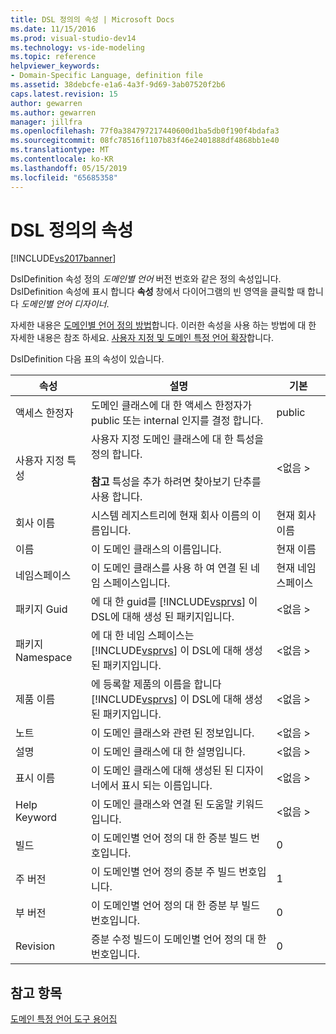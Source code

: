 ```yaml
---
title: DSL 정의의 속성 | Microsoft Docs
ms.date: 11/15/2016
ms.prod: visual-studio-dev14
ms.technology: vs-ide-modeling
ms.topic: reference
helpviewer_keywords:
- Domain-Specific Language, definition file
ms.assetid: 38debcfe-e1a6-4a3f-9d69-3ab07520f2b6
caps.latest.revision: 15
author: gewarren
ms.author: gewarren
manager: jillfra
ms.openlocfilehash: 77f0a384797217440600d1ba5db0f190f4bdafa3
ms.sourcegitcommit: 08fc78516f1107b83f46e2401888df4868bb1e40
ms.translationtype: MT
ms.contentlocale: ko-KR
ms.lasthandoff: 05/15/2019
ms.locfileid: "65685358"
---
```

# <a name="properties-of-a-dsl-definition"></a>DSL 정의의 속성
[!INCLUDE[vs2017banner](../includes/vs2017banner.md)]

DslDefinition 속성 정의 *도메인별 언어* 버전 번호와 같은 정의 속성입니다. DslDefinition 속성에 표시 합니다 **속성** 창에서 다이어그램의 빈 영역을 클릭할 때 합니다 *도메인별 언어 디자이너*.  
  
 자세한 내용은 [도메인별 언어 정의 방법](../modeling/how-to-define-a-domain-specific-language.md)합니다. 이러한 속성을 사용 하는 방법에 대 한 자세한 내용은 참조 하세요. [사용자 지정 및 도메인 특정 언어 확장](../modeling/customizing-and-extending-a-domain-specific-language.md)합니다.  
  
 DslDefinition 다음 표의 속성이 있습니다.  
  
|속성|설명|기본|  
|--------------|-----------------|-------------|  
|액세스 한정자|도메인 클래스에 대 한 액세스 한정자가 public 또는 internal 인지를 결정 합니다.|public|  
|사용자 지정 특성|사용자 지정 도메인 클래스에 대 한 특성을 정의 합니다.<br /><br /> **참고** 특성을 추가 하려면 찾아보기 단추를 사용 합니다.|\<없음 >|  
|회사 이름|시스템 레지스트리에 현재 회사 이름의 이름입니다.|현재 회사 이름|  
|이름|이 도메인 클래스의 이름입니다.|현재 이름|  
|네임스페이스|이 도메인 클래스를 사용 하 여 연결 된 네임 스페이스입니다.|현재 네임 스페이스|  
|패키지 Guid|에 대 한 guid를 [!INCLUDE[vsprvs](../includes/vsprvs-md.md)] 이 DSL에 대해 생성 된 패키지입니다.|\<없음 >|  
|패키지 Namespace|에 대 한 네임 스페이스는 [!INCLUDE[vsprvs](../includes/vsprvs-md.md)] 이 DSL에 대해 생성 된 패키지입니다.|\<없음 >|  
|제품 이름|에 등록할 제품의 이름을 합니다 [!INCLUDE[vsprvs](../includes/vsprvs-md.md)] 이 DSL에 대해 생성 된 패키지입니다.|\<없음 >|  
|노트|이 도메인 클래스와 관련 된 정보입니다.|\<없음 >|  
|설명|이 도메인 클래스에 대 한 설명입니다.|\<없음 >|  
|표시 이름|이 도메인 클래스에 대해 생성된 된 디자이너에서 표시 되는 이름입니다.|\<없음 >|  
|Help Keyword|이 도메인 클래스와 연결 된 도움말 키워드입니다.|\<없음 >|  
|빌드|이 도메인별 언어 정의 대 한 증분 빌드 번호입니다.|0|  
|주 버전|이 도메인별 언어 정의 증분 주 빌드 번호입니다.|1|  
|부 버전|이 도메인별 언어 정의 대 한 증분 부 빌드 번호입니다.|0|  
|Revision|증분 수정 빌드이 도메인별 언어 정의 대 한 번호입니다.|0|  
  
## <a name="see-also"></a>참고 항목  
 [도메인 특정 언어 도구 용어집](https://msdn.microsoft.com/ca5e84cb-a315-465c-be24-76aa3df276aa)
